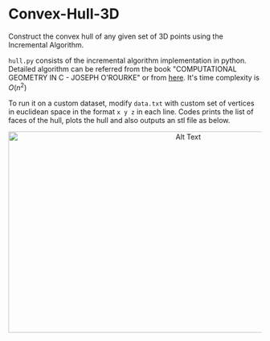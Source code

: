 # Convex-Hull-3D
Construct the convex hull of any given set of 3D points using the Incremental Algorithm. 

`hull.py` consists of the incremental algorithm implementation in python. Detailed algorithm can be referred from the book "COMPUTATIONAL GEOMETRY IN C - JOSEPH O'ROURKE" or from [here](https://www.geometrictools.com/Documentation/TriangulationByEarClipping.pdf). It's time complexity is $O(n^2)$

To run it on a custom dataset, modify `data.txt` with custom set of vertices in euclidean space in the format `x y z` in each line. Codes prints the list of faces of the hull, plots the hull and also outputs an stl file as below. 

<p align="center">
<img src="https://github.com/berserank/Convex-Hull-3D/blob/main/output.stl" alt="Alt Text" width="700" height="400">
</p>


